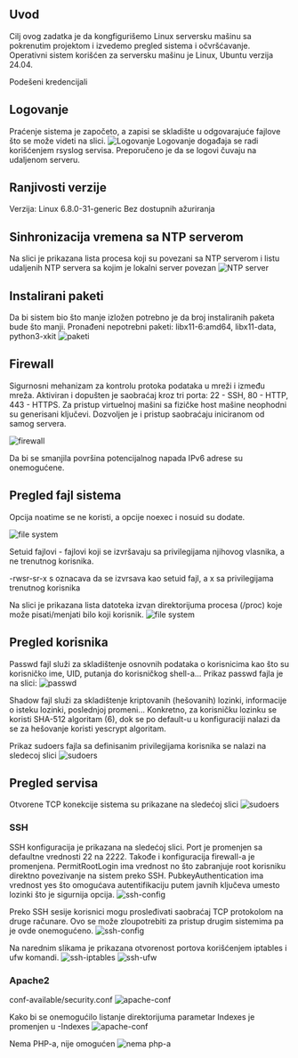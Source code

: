 ## Uvod

Cilj ovog zadatka je da kongfigurišemo Linux serversku mašinu sa pokrenutim projektom i izvedemo pregled sistema i očvršćavanje. Operativni sistem korišćen za serversku mašinu je Linux, Ubuntu verzija 24.04.

Podešeni kredencijali

## Logovanje

Praćenje sistema je započeto, a zapisi se skladište u odgovarajuće fajlove što se može videti na slici. 
<img title="" alt="Logovanje" src="/Capture.PNG">
Logovanje događaja se radi korišćenjem rsyslog servisa. Preporučeno je da se logovi čuvaju na udaljenom serveru. 

## Ranjivosti verzije 

Verzija: Linux 6.8.0-31-generic
Bez dostupnih ažuriranja

## Sinhronizacija vremena sa NTP serverom

Na slici je prikazana lista procesa koji su povezani sa NTP serverom i listu udaljenih NTP servera sa kojim je lokalni server povezan
<img title="" alt="NTP server" src="/ntpServer.PNG">

## Instalirani paketi

Da bi sistem bio što manje izložen potrebno je da broj instaliranih paketa bude što manji. 
Pronađeni nepotrebni paketi: libx11-6:amd64, libx11-data, python3-xkit
<img title="" alt="paketi" src="/packages.PNG">

## Firewall

Sigurnosni mehanizam za kontrolu protoka podataka u mreži i između mreža. Aktiviran i dopušten je saobraćaj kroz tri porta: 22 - SSH, 80 - HTTP, 443 - HTTPS. Za pristup virtuelnoj mašini sa fizičke host mašine neophodni su generisani ključevi. Dozvoljen je i pristup saobraćaju iniciranom od samog servera. 

<img title="" alt="firewall" src="/firewall_rules.PNG">

Da bi se smanjila površina potencijalnog napada IPv6 adrese su onemogućene.

## Pregled fajl sistema 

Opcija noatime se ne koristi, a opcije noexec i nosuid su dodate.

<img title="" alt="file system" src="/filesystem.PNG">

Setuid fajlovi - fajlovi koji se izvršavaju sa privilegijama njihovog vlasnika, a ne trenutnog korisnika.
 
 -rwsr-sr-x 
 s oznacava da se izvrsava kao setuid fajl, a x sa privilegijama trenutnog korisnika

 Na slici je prikazana lista datoteka izvan direktorijuma procesa (/proc) koje može pisati/menjati bilo koji korisnik.
<img title="" alt="file system" src="/proc.PNG">

## Pregled korisnika

Passwd fajl služi za skladištenje osnovnih podataka o korisnicima kao što su korisničko ime, UID, putanja do korisničkog shell-a... Prikaz passwd fajla je na slici:
<img title="" alt="passwd" src="/passwd.PNG">

Shadow fajl služi za skladištenje kriptovanih (hešovanih) lozinki, informacije o isteku lozinki, poslednjoj promeni... Konkretno, za korisničku lozinku se koristi SHA-512 algoritam ($6$), dok se po default-u u konfiguraciji nalazi da se za hešovanje koristi yescrypt algoritam.

Prikaz sudoers fajla sa definisanim privilegijama korisnika se nalazi na sledecoj slici
<img title="" alt="sudoers" src="/sudoers.PNG">

## Pregled servisa

Otvorene TCP konekcije sistema su prikazane na sledećoj slici 
<img title="" alt="sudoers" src="/tcp.PNG">

### SSH

SSH konfiguracija je prikazana na sledećoj slici. Port je promenjen sa defaultne vrednosti 22 na 2222. Takođe i konfiguracija firewall-a je promenjena. PermitRootLogin ima vrednost no što zabranjuje root korisniku direktno povezivanje na sistem preko SSH. PubkeyAuthentication ima vrednost yes što omogućava autentifikaciju putem javnih ključeva umesto lozinki što je sigurnija opcija.
<img title="" alt="ssh-config" src="/ssh.PNG">

Preko SSH sesije korisnici mogu prosleđivati saobraćaj TCP protokolom na druge računare. Ovo se može zloupotrebiti za pristup drugim sistemima pa je ovde onemogućeno.
<img title="" alt="ssh-config" src="/ssh-tcp-forwarding.PNG">

Na narednim slikama je prikazana otvorenost portova korišćenjem iptables i ufw komandi.
<img title="" alt="ssh-iptables" src="/ssh-iptables.PNG">
<img title="" alt="ssh-ufw" src="/ssh-ufw.PNG">

### Apache2

conf-available/security.conf
<img title="" alt="apache-conf" src="/apache-security.PNG">

Kako bi se onemogućilo listanje direktorijuma parametar Indexes je promenjen u -Indexes
<img title="" alt="apache-conf" src="/apache-indexes.PNG">

Nema PHP-a, nije omogućen
<img title="" alt="nema php-a" src="/php.PNG">
